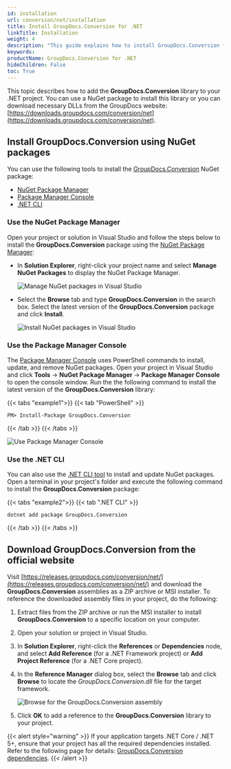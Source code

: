 ```yaml
---
id: installation
url: conversion/net/installation
title: Install GroupDocs.Conversion for .NET
linkTitle: Installation
weight: 4
description: "This guide explains how to install GroupDocs.Conversion for .NET to your environment"
keywords: 
productName: GroupDocs.Conversion for .NET
hideChildren: False
toc: True
---
```


This topic describes how to add the **GroupDocs.Conversion** library to your .NET project. You can use a NuGet package to install this library or you can download necessary DLLs from the GroupDocs website: [https://downloads.groupdocs.com/conversion/net](https://downloads.groupdocs.com/conversion/net).  

## Install GroupDocs.Conversion using NuGet packages

You can use the following tools to install the [GroupDocs.Conversion](https://www.nuget.org/packages/GroupDocs.Conversion) NuGet package:

 * [NuGet Package Manager](#use-the-nuget-package-manager)
 * [Package Manager Console](#use-the-package-manager-console)
 * [.NET CLI](#use-the-net-cli)

### Use the NuGet Package Manager

Open your project or solution in Visual Studio and follow the steps below to install the **GroupDocs.Conversion** package using the [NuGet Package Manager](https://learn.microsoft.com/en-us/nuget/consume-packages/install-use-packages-visual-studio):

* In **Solution Explorer**, right-click your project name and select **Manage NuGet Packages** to display the NuGet Package Manager.

    ![Manage NuGet packages in Visual Studio](/conversion/net/images/getting-started/installation/manage-nuget-packages.png)

* Select the **Browse** tab and type **GroupDocs.Conversion** in the search box. Select the latest version of the **GroupDocs.Conversion** package and click **Install**.

    ![Install NuGet packages in Visual Studio](/conversion/net/images/getting-started/installation/install-nuget-package.png)

### Use the Package Manager Console

The [Package Manager Console](https://learn.microsoft.com/en-us/nuget/consume-packages/install-use-packages-powershell) uses PowerShell commands to install, update, and remove NuGet packages. Open your project in Visual Studio and click **Tools** -> **NuGet Package Manager** -> **Package Manager Console** to open the console window. Run the the following command to install the latest version of the **GroupDocs.Conversion** library:

{{< tabs "example1">}}
{{< tab "PowerShell" >}}
```shell
PM> Install-Package GroupDocs.Conversion
```
{{< /tab >}}
{{< /tabs >}}

![Use Package Manager Console ](/conversion/net/images/getting-started/installation/package-manager-console.png)

### Use the .NET CLI

You can also use the [.NET CLI tool](https://docs.microsoft.com/en-us/dotnet/core/tools/) to install and update NuGet packages. Open a terminal in your project's folder and execute the following command to install the **GroupDocs.Conversion** package:

{{< tabs "example2">}}
{{< tab ".NET CLI" >}}
```shell
dotnet add package GroupDocs.Conversion
```
{{< /tab >}}
{{< /tabs >}}

## Download GroupDocs.Conversion from the official website

Visit [https://releases.groupdocs.com/conversion/net/](https://releases.groupdocs.com/conversion/net/) and download the **GroupDocs.Conversion** assemblies as a ZIP archive or MSI installer. To reference the downloaded assembly files in your project, do the following:

1. Extract files from the ZIP archive or run the MSI installer to install **GroupDocs.Conversion** to a specific location on your computer.
2. Open your solution or project in Visual Studio.
3. In **Solution Explorer**, right-click the **References** or **Dependencies** node, and select **Add Reference** (for a .NET Framework project) or **Add Project Reference** (for a .NET Core project).
4. In the **Reference Manager** dialog box, select the **Browse** tab and click **Browse** to locate the _GroupDocs.Conversion.dll_ file for the target framework.

    ![Browse for the GroupDocs.Conversion assembly](/conversion/net/images/getting-started/installation/browse-for-groupdocs-dll.png)

5. Click **OK** to add a reference to the **GroupDocs.Conversion** library to your project.

{{< alert style="warning" >}}
If your application targets .NET Core / .NET 5+, ensure that your project has all the required dependencies installed. Refer to the following page for details: [GroupDocs.Conversion dependencies](https://www.nuget.org/packages/groupdocs.conversion#dependencies-body-tab).
{{< /alert >}}
